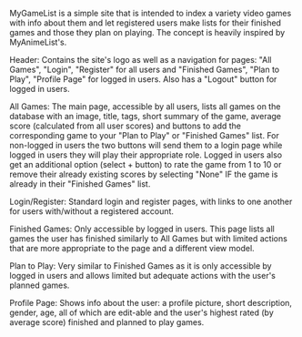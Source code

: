 MyGameList is a simple site that is intended to index a variety video games with info about them and let registered users make lists for their
finished games and those they plan on playing. The concept is heavily inspired by MyAnimeList's.


Header:
Contains the site's logo as well as a navigation for pages: "All Games", "Login", "Register" for all users and "Finished Games", "Plan to Play",
"Profile Page" for logged in users. Also has a "Logout" button for logged in users.

All Games:
The main page, accessible by all users, lists all games on the database with an image, title, tags, short summary of the game, average score
(calculated from all user scores) and buttons to add the corresponding game to your "Plan to Play" or "Finished Games" list. For non-logged
in users the two buttons will send them to a login page while logged in users they will play their appropriate role. Logged in users also get
an additional option (select + button) to rate the game from 1 to 10 or remove their already existing scores by selecting "None" IF the game
is already in their "Finished Games" list.

Login/Register:
Standard login and register pages, with links to one another for users with/without a registered account. 

Finished Games:
Only accessible by logged in users. This page lists all games the user has finished similarly to All Games but with limited actions that are
more appropriate to the page and a different view model.

Plan to Play:
Very similar to Finished Games as it is only accessible by logged in users and allows limited but adequate actions with the user's planned games.

Profile Page:
Shows info about the user: a profile picture, short description, gender, age, all of which are edit-able and the user's highest rated 
(by average score) finished and planned to play games.


